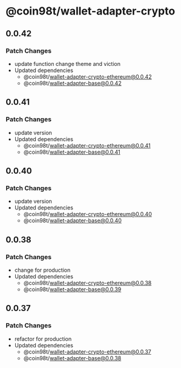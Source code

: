 # @coin98t/wallet-adapter-crypto

## 0.0.42

### Patch Changes

- update function change theme and viction
- Updated dependencies
  - @coin98t/wallet-adapter-crypto-ethereum@0.0.42
  - @coin98t/wallet-adapter-base@0.0.42

## 0.0.41

### Patch Changes

- update version
- Updated dependencies
  - @coin98t/wallet-adapter-crypto-ethereum@0.0.41
  - @coin98t/wallet-adapter-base@0.0.41

## 0.0.40

### Patch Changes

- update version
- Updated dependencies
  - @coin98t/wallet-adapter-crypto-ethereum@0.0.40
  - @coin98t/wallet-adapter-base@0.0.40

## 0.0.38

### Patch Changes

- change for production
- Updated dependencies
  - @coin98t/wallet-adapter-crypto-ethereum@0.0.38
  - @coin98t/wallet-adapter-base@0.0.39

## 0.0.37

### Patch Changes

- refactor for production
- Updated dependencies
  - @coin98t/wallet-adapter-crypto-ethereum@0.0.37
  - @coin98t/wallet-adapter-base@0.0.38
